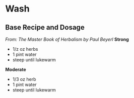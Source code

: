 # Wash
## Base Recipe and Dosage
_From: The Master Book of Herbalism by Paul Beyerl_
**Strong**
- 1/z oz herbs
- 1 pint water
- steep until lukewarm

**Moderate**
- 1/3 oz herb
- 1 pint water
- steep until lukewarm

